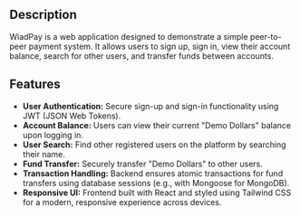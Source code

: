 ## Description

WiadPay is a web application designed to demonstrate a simple peer-to-peer payment system. It allows users to sign up, sign in, view their account balance, search for other users, and transfer funds between accounts.



## Features

* **User Authentication:** Secure sign-up and sign-in functionality using JWT (JSON Web Tokens).
* **Account Balance:** Users can view their current "Demo Dollars" balance upon logging in.
* **User Search:** Find other registered users on the platform by searching their name.
* **Fund Transfer:** Securely transfer "Demo Dollars" to other users.
* **Transaction Handling:** Backend ensures atomic transactions for fund transfers using database sessions (e.g., with Mongoose for MongoDB).
* **Responsive UI:** Frontend built with React and styled using Tailwind CSS for a modern, responsive experience across devices.
